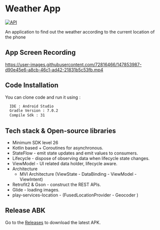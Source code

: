 # Weather App

[![API](https://img.shields.io/badge/API-26%2B-brightgreen.svg?style=flat)](https://android-arsenal.com/api?level=26)

An application to find out the weather according to the current location of the phone
## App Screen Recording


https://user-images.githubusercontent.com/72816466/147853987-d90e45e6-a8cb-46c1-ad42-21831b5c53fb.mp4


## Code Installation

You can clone code and run it using : 

```bash
  IDE : Android Studio
  Gradle Version : 7.0.2
  Compile Sdk : 31
```

## Tech stack & Open-source libraries

- Minimum SDK level 26
- Kotlin based + Coroutines for asynchronous.
- StateFlow  - emit state updates and emit values to consumers.
- Lifecycle - dispose of observing data when lifecycle state changes.
- ViewModel - UI related data holder, lifecycle aware.
- Architecture
  - MVI Architecture (ViewState - DataBinding - ViewModel - ViewIntent)
- Retrofit2 & Gson - construct the REST APIs.
- Glide - loading images.
- play-services-location - (FusedLocationProvider - Geocoder )
## Release ABK
Go to the [Releases](https://github.com/hebaelsaid912/WeatherApp/tree/main/app/release) to download the latest APK.

